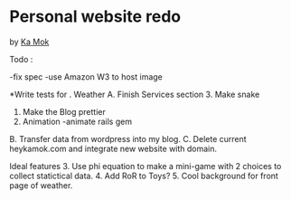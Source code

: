 # Personal website redo

by [Ka Mok](http://heykamok.com)

Todo :

-fix spec 
-use Amazon W3 to host image

*Write tests for 
	. Weather 
 A. Finish Services section
 	3. Make snake
 1. Make the Blog prettier
 2. Animation -animate rails gem

 B. Transfer data from wordpress into my blog.
 C. Delete current heykamok.com and integrate new website with domain.


 Ideal features
 3. Use phi equation to make a mini-game with 2 choices to collect statictical data.
 4. Add RoR to Toys?
 5. Cool background for front page of weather.